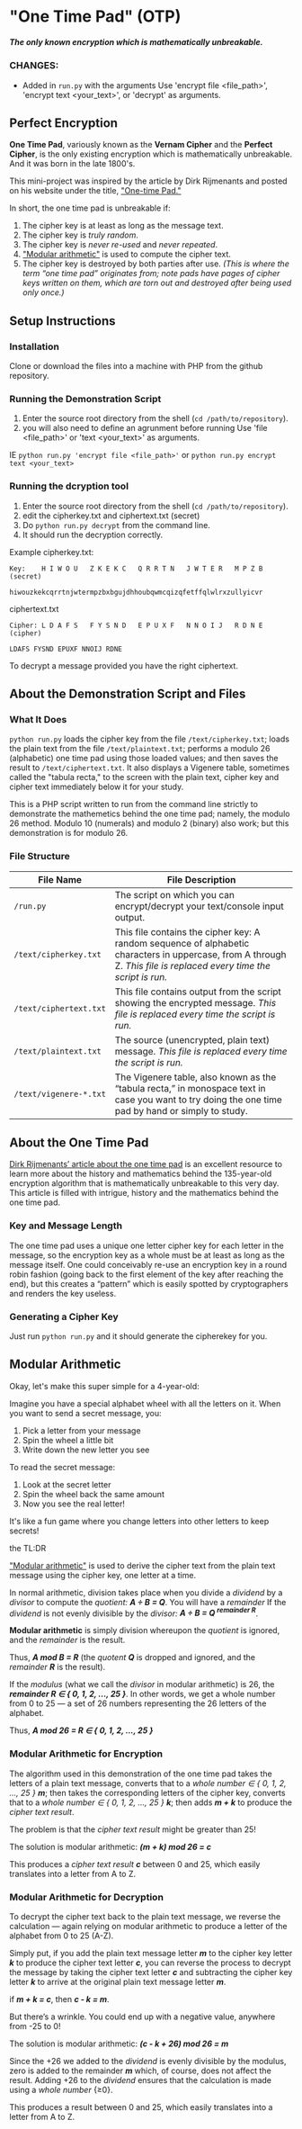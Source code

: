 # "One Time Pad" (OTP)
##### _The only known encryption which is mathematically unbreakable._

### CHANGES:
* Added in `run.py` with the arguments Use 'encrypt file <file_path>', 'encrypt text <your_text>', or 'decrypt' as arguments.

## Perfect Encryption
**One Time Pad**, variously known as the **Vernam Cipher** and the **Perfect Cipher**, is the only existing encryption which is mathematically unbreakable.  And it was born in the late 1800's.

This mini-project was inspired by the article by Dirk Rijmenants and posted on his website under the title, ["One-time Pad."](http://users.telenet.be/d.rijmenants/en/onetimepad.htm)

In short, the one time pad is unbreakable if:
1. The cipher key is at least as long as the message text.
2. The cipher key is _truly random_.
3. The cipher key is _never re-used_ and _never repeated_.
4. ["Modular arithmetic"](https://www.khanacademy.org/computing/computer-science/cryptography/modarithmetic/a/what-is-modular-arithmetic) is used to compute the cipher text.  
5. The cipher key is destroyed by both parties after use.  _(This is where the term &ldquo;one time pad&rdquo; originates from; note pads have pages of cipher keys written on them, which are torn out and destroyed after being used only once.)_

## Setup Instructions

### Installation

Clone or download the files into a machine with PHP from the github repository.

### Running the Demonstration Script

1. Enter the source root directory from the shell (`cd /path/to/repository`).
2. you will also need to define an agrunment before running Use 'file <file_path>' or 'text <your_text>' as arguments. 

IE `python run.py 'encrypt file <file_path>'` or `python run.py encrypt text <your_text>`

### Running the dcryption tool

1. Enter the source root directory from the shell (`cd /path/to/repository`).
2. edit the cipherkey.txt and ciphertext.txt (secret)
3. Do `python run.py decrypt` from the command line.
4. It should run the decryption correctly.

Example
cipherkey.txt:
```
Key:    H I W O U   Z K E K C   Q R R T N   J W T E R   M P Z B (secret)
```
```
hiwouzkekcqrrtnjwtermpzbxbgujdhhoubqwmcqizqfetffqlwlrxzullyicvr
```
ciphertext.txt
```
Cipher: L D A F S   F Y S N D   E P U X F   N N O I J   R D N E (cipher)
```
```
LDAFS FYSND EPUXF NNOIJ RDNE
```

To decrypt a message provided you have the right ciphertext.


## About the Demonstration Script and Files

### What It Does

`python run.py` loads the cipher key from the file `/text/cipherkey.txt`; loads the plain text from the file `/text/plaintext.txt`; performs a modulo 26 (alphabetic) one time pad using those loaded values; and then saves the result to `/text/ciphertext.txt`. It also displays a Vigenere table, sometimes called the "tabula recta," to the screen with the plain text, cipher key and cipher text immediately below it for your study.

This is a PHP script written to run from the command line strictly to demonstrate the mathemetics behind the one time pad; namely, the modulo 26 method.  Modulo 10 (numerals) and modulo 2 (binary) also work; but this demonstration is for modulo 26.

### File Structure

| File Name | File Description |
| --- | --- |
| `/run.py` | The script on which you can encrypt/decrypt your text/console input output. |
| `/text/cipherkey.txt`  | This file contains the cipher key:  A random sequence of alphabetic characters in uppercase, from A through Z. _This file is replaced every time the script is run._   |
| `/text/ciphertext.txt`  | This file contains output from the script showing the encrypted message.  _This file is replaced every time the script is run._  |
| `/text/plaintext.txt`  | The source (unencrypted, plain text) message. _This file is replaced every time the script is run._   |
| `/text/vigenere-*.txt`  | The Vigenere table, also known as the &ldquo;tabula recta,&rdquo; in monospace text in case you want to try doing the one time pad by hand or simply to study.  |

## About the One Time Pad

[Dirk Rijmenants&rsquo; article about the one time pad](http://users.telenet.be/d.rijmenants/en/onetimepad.htm) is an excellent resource to learn more about the history and mathematics behind the 135-year-old encryption algorithm that is mathematically unbreakable to this very day.  This article is filled with intrigue, history and the mathematics behind the one time pad.

### Key and Message Length
The one time pad uses a unique one letter cipher key for each letter in the message, so the encryption key as a whole must be at least as long as the message itself. One could conceivably re-use an encryption key in a round robin fashion (going back to the first element of the key after reaching the end), but this creates a &ldquo;pattern&rdquo; which is easily spotted by cryptographers and renders the key useless.

### Generating a Cipher Key

Just run ``python run.py`` and it should generate the cipherekey for you.


## Modular Arithmetic

Okay, let's make this super simple for a 4-year-old:

Imagine you have a special alphabet wheel with all the letters on it.
When you want to send a secret message, you:
1. Pick a letter from your message
2. Spin the wheel a little bit
3. Write down the new letter you see

To read the secret message:

1. Look at the secret letter
2. Spin the wheel back the same amount
3. Now you see the real letter!

It's like a fun game where you change letters into other letters to keep secrets!

the TL:DR


["Modular arithmetic"](https://www.khanacademy.org/computing/computer-science/cryptography/modarithmetic/a/what-is-modular-arithmetic) is used to derive the cipher text from the plain text message using the cipher key, one letter at a time.

In normal arithmetic, division takes place when you divide a _dividend_ by a _divisor_ to compute the _quotient:  **A &divide; B = Q**_.  You will have a _remainder_ If the _dividend_ is not evenly divisible by the _divisor:  **A &divide; B = Q <sup>remainder R</sup>**_.

**Modular arithmetic** is simply division whereupon the _quotient_ is ignored, and the _remainder_ is the result.

Thus, _**A mod B = R**_ (the _quotent **Q**_ is dropped and ignored, and the _remainder **R**_ is the result).

If the _modulus_ (what we call the _divisor_ in modular arithmetic) is 26, the _**remainder R &isin; { 0, 1, 2, ..., 25 }**_.  In other words, we get a whole number from 0 to 25 &mdash; a set of 26 numbers representing the 26 letters of the alphabet.

Thus, _**A mod 26 = R  &isin; { 0, 1, 2, ..., 25 }**_

### Modular Arithmetic for Encryption
The algorithm used in this demonstration of the one time pad takes the letters of a plain text message, converts that to a _whole number &isin; { 0, 1, 2, ..., 25 } **m**_; then takes the corresponding letters of the cipher key, converts that to a _whole number &isin; { 0, 1, 2, ..., 25 } **k**_; then adds _**m + k**_ to produce the _cipher text result_.

The problem is that the _cipher text result_ might be greater than 25!

The solution is modular arithmetic: _**(m + k) mod 26 = c**_

This produces a _cipher text result **c**_ between 0 and 25, which easily translates into a letter from A to Z.

### Modular Arithmetic for Decryption
To decrypt the cipher text back to the plain text message, we reverse the calculation &mdash; again relying on modular arithmetic to produce a letter of the alphabet from 0 to 25 (A-Z).

Simply put, if you add the plain text message letter _**m**_ to the cipher key letter _**k**_ to produce the cipher text letter _**c**_, you can reverse the process to decrypt the message by taking the cipher text letter _**c**_ and subtracting the cipher key letter _**k**_ to arrive at the original plain text message letter _**m**_.

if _**m + k = c**_, then _**c - k = m**_.

But there&rsquo;s a wrinkle.  You could end up with a negative value, anywhere from -25 to 0!

The solution is modular arithmetic: _**(c - k + 26) mod 26 = m**_
 
Since the +26 we added to the _dividend_ is evenly divisible by the modulus, zero is added to the remainder _**m**_ which, of course,  does not affect the result.  Adding +26 to the _dividend_ ensures that the calculation is made using a _whole number_ {&ge;0}.

This produces a result between 0 and 25, which easily translates into a letter from A to Z.
